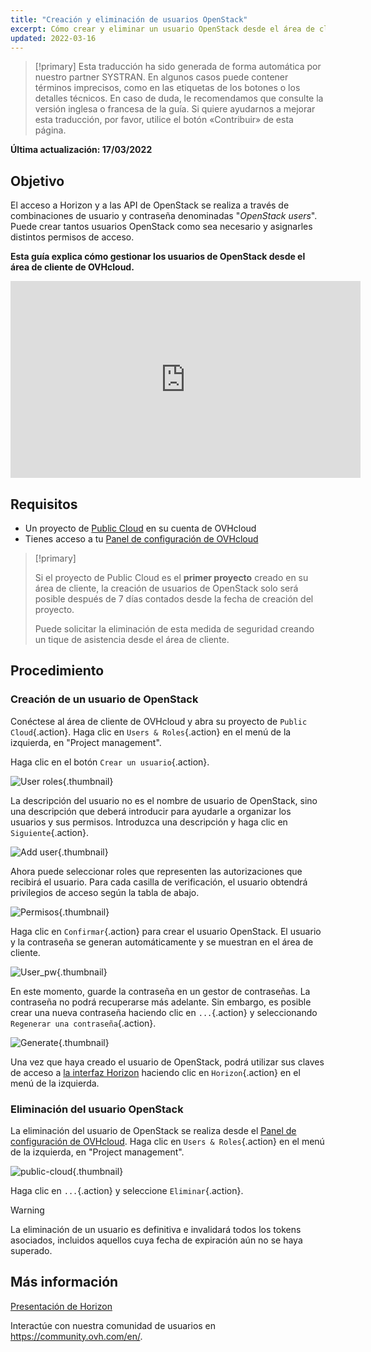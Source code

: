 ```yaml
---
title: "Creación y eliminación de usuarios OpenStack"
excerpt: Cómo crear y eliminar un usuario OpenStack desde el área de cliente de OVHcloud
updated: 2022-03-16
---
```


> [!primary]
> Esta traducción ha sido generada de forma automática por nuestro partner SYSTRAN. En algunos casos puede contener términos imprecisos, como en las etiquetas de los botones o los detalles técnicos. En caso de duda, le recomendamos que consulte la versión inglesa o francesa de la guía. Si quiere ayudarnos a mejorar esta traducción, por favor, utilice el botón «Contribuir» de esta página.
> 

**Última actualización: 17/03/2022**

## Objetivo

El acceso a Horizon y a las API de OpenStack se realiza a través de combinaciones de usuario y contraseña denominadas "*OpenStack users*". Puede crear tantos usuarios OpenStack como sea necesario y asignarles distintos permisos de acceso.

**Esta guía explica cómo gestionar los usuarios de OpenStack desde el área de cliente de OVHcloud.**

<iframe width="560" height="315" src="https://www.youtube.com/embed/NC69nrb6QlA" title="YouTube video player" frameborder="0" allow="accelerometer; autoplay; clipboard-write; encrypted-media; gyroscope; picture-in-picture" allowfullscreen></iframe>

## Requisitos

- Un proyecto de [Public Cloud](https://www.ovhcloud.com/es-es/public-cloud/) en su cuenta de OVHcloud
- Tienes acceso a tu [Panel de configuración de OVHcloud](https://www.ovh.com/auth/?action=gotomanager&from=https://www.ovh.es/&ovhSubsidiary=es)

> [!primary]
>
> Si el proyecto de Public Cloud es el **primer proyecto** creado en su área de cliente, la creación de usuarios de OpenStack solo será posible después de 7 días contados desde la fecha de creación del proyecto.
>
> Puede solicitar la eliminación de esta medida de seguridad creando un tique de asistencia desde el área de cliente.
>

## Procedimiento

### Creación de un usuario de OpenStack

Conéctese al área de cliente de OVHcloud y abra su proyecto de `Public Cloud`{.action}. Haga clic en `Users & Roles`{.action} en el menú de la izquierda, en "Project management". 

Haga clic en el botón `Crear un usuario`{.action}.

![User roles](images/users_roles.png){.thumbnail}

La descripción del usuario no es el nombre de usuario de OpenStack, sino una descripción que deberá introducir para ayudarle a organizar los usuarios y sus permisos. Introduzca una descripción y haga clic en `Siguiente`{.action}.

![Add user](images/adduser.png){.thumbnail}

Ahora puede seleccionar roles que representen las autorizaciones que recibirá el usuario. Para cada casilla de verificación, el usuario obtendrá privilegios de acceso según la tabla de abajo.

![Permisos](images/permissions.png){.thumbnail}

Haga clic en `Confirmar`{.action} para crear el usuario OpenStack. El usuario y la contraseña se generan automáticamente y se muestran en el área de cliente.

![User_pw](images/user_pw.png){.thumbnail}

En este momento, guarde la contraseña en un gestor de contraseñas. La contraseña no podrá recuperarse más adelante. Sin embargo, es posible crear una nueva contraseña haciendo clic en `...`{.action} y seleccionando `Regenerar una contraseña`{.action}.

![Generate](images/generatepw.png){.thumbnail}

Una vez que haya creado el usuario de OpenStack, podrá utilizar sus claves de acceso a [la interfaz Horizon](/pages/platform/public-cloud/introducing_horizon) haciendo clic en `Horizon`{.action} en el menú de la izquierda.

### Eliminación del usuario OpenStack

La eliminación del usuario de OpenStack se realiza desde el [Panel de configuración de OVHcloud](https://www.ovh.com/auth/?action=gotomanager&from=https://www.ovh.es/&ovhSubsidiary=es). Haga clic en `Users & Roles`{.action} en el menú de la izquierda, en "Project management". 

![public-cloud](images/delete.png){.thumbnail}

Haga clic en `...`{.action} y seleccione `Eliminar`{.action}.

> [!warning]
>
> La eliminación de un usuario es definitiva e invalidará todos los tokens asociados, incluidos aquellos cuya fecha de expiración aún no se haya superado.
> 

## Más información

[Presentación de Horizon](/pages/platform/public-cloud/introducing_horizon)

Interactúe con nuestra comunidad de usuarios en <https://community.ovh.com/en/>.